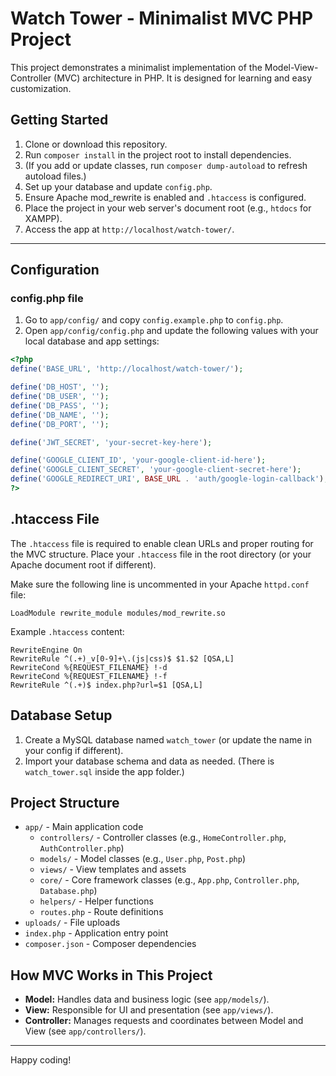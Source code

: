 # Watch Tower - Minimalist MVC PHP Project

This project demonstrates a minimalist implementation of the Model-View-Controller (MVC) architecture in PHP. It is designed for learning and easy customization.


## Getting Started

1. Clone or download this repository.
2. Run `composer install` in the project root to install dependencies.
3. (If you add or update classes, run `composer dump-autoload` to refresh autoload files.)
4. Set up your database and update `config.php`.
5. Ensure Apache mod_rewrite is enabled and `.htaccess` is configured.
6. Place the project in your web server's document root (e.g., `htdocs` for XAMPP).
7. Access the app at `http://localhost/watch-tower/`.

---

## Configuration

### config.php file

1. Go to `app/config/` and copy `config.example.php` to `config.php`.
2. Open `app/config/config.php` and update the following values with your local database and app settings:

```php
<?php
define('BASE_URL', 'http://localhost/watch-tower/');

define('DB_HOST', '');
define('DB_USER', '');
define('DB_PASS', '');
define('DB_NAME', '');
define('DB_PORT', '');

define('JWT_SECRET', 'your-secret-key-here');

define('GOOGLE_CLIENT_ID', 'your-google-client-id-here');
define('GOOGLE_CLIENT_SECRET', 'your-google-client-secret-here');
define('GOOGLE_REDIRECT_URI', BASE_URL . 'auth/google-login-callback');
?>
```

## .htaccess File

The `.htaccess` file is required to enable clean URLs and proper routing for the MVC structure. Place your `.htaccess` file in the root directory (or your Apache document root if different).

Make sure the following line is uncommented in your Apache `httpd.conf` file:

```apache_conf
LoadModule rewrite_module modules/mod_rewrite.so
```

Example `.htaccess` content:

```apache_conf
RewriteEngine On
RewriteRule ^(.+)_v[0-9]+\.(js|css)$ $1.$2 [QSA,L]
RewriteCond %{REQUEST_FILENAME} !-d
RewriteCond %{REQUEST_FILENAME} !-f
RewriteRule ^(.+)$ index.php?url=$1 [QSA,L]
```

## Database Setup

1. Create a MySQL database named `watch_tower` (or update the name in your config if different).
2. Import your database schema and data as needed. (There is `watch_tower.sql` inside the app folder.)

## Project Structure

- `app/` - Main application code
  - `controllers/` - Controller classes (e.g., `HomeController.php`, `AuthController.php`)
  - `models/` - Model classes (e.g., `User.php`, `Post.php`)
  - `views/` - View templates and assets
  - `core/` - Core framework classes (e.g., `App.php`, `Controller.php`, `Database.php`)
  - `helpers/` - Helper functions
  - `routes.php` - Route definitions
- `uploads/` - File uploads
- `index.php` - Application entry point
- `composer.json` - Composer dependencies

## How MVC Works in This Project

- **Model:** Handles data and business logic (see `app/models/`).
- **View:** Responsible for UI and presentation (see `app/views/`).
- **Controller:** Manages requests and coordinates between Model and View (see `app/controllers/`).

---

Happy coding!